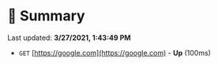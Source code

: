 # 📖 Summary
Last updated: **3/27/2021, 1:43:49 PM**

- `GET` [https://google.com](https://google.com) - **Up** (100ms)
